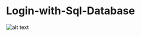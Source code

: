 # Login-with-Sql-Database

![alt text](https://i.pinimg.com/originals/83/64/66/83646654668bf9ae412f45bb2e417ddf.jpg)
